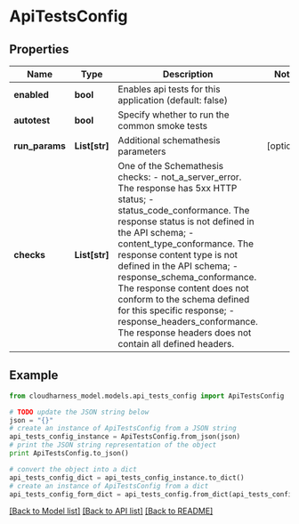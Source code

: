 # ApiTestsConfig



## Properties

Name | Type | Description | Notes
------------ | ------------- | ------------- | -------------
**enabled** | **bool** | Enables api tests for this application (default: false) | 
**autotest** | **bool** | Specify whether to run the common smoke tests | 
**run_params** | **List[str]** | Additional schemathesis parameters | [optional] 
**checks** | **List[str]** | One of the Schemathesis checks:  - not_a_server_error. The response has 5xx HTTP status; - status_code_conformance. The response status is not defined in the API schema; - content_type_conformance. The response content type is not defined in the API schema; - response_schema_conformance. The response content does not conform to the schema defined for this specific response; - response_headers_conformance. The response headers does not contain all defined headers. | 

## Example

```python
from cloudharness_model.models.api_tests_config import ApiTestsConfig

# TODO update the JSON string below
json = "{}"
# create an instance of ApiTestsConfig from a JSON string
api_tests_config_instance = ApiTestsConfig.from_json(json)
# print the JSON string representation of the object
print ApiTestsConfig.to_json()

# convert the object into a dict
api_tests_config_dict = api_tests_config_instance.to_dict()
# create an instance of ApiTestsConfig from a dict
api_tests_config_form_dict = api_tests_config.from_dict(api_tests_config_dict)
```
[[Back to Model list]](../README.md#documentation-for-models) [[Back to API list]](../README.md#documentation-for-api-endpoints) [[Back to README]](../README.md)


